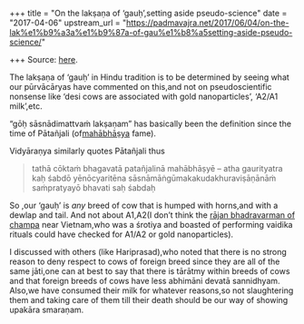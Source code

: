+++
title = "On the lakṣaṇa of ‘gauḥ’,setting aside pseudo-science"
date = "2017-04-06"
upstream_url = "https://padmavajra.net/2017/06/04/on-the-lak%e1%b9%a3a%e1%b9%87a-of-gau%e1%b8%a5setting-aside-pseudo-science/"

+++
Source: [here](https://padmavajra.net/2017/06/04/on-the-lak%e1%b9%a3a%e1%b9%87a-of-gau%e1%b8%a5setting-aside-pseudo-science/).

The lakṣaṇa of ‘gauḥ’ in Hindu tradition is to be determined by seeing
what our pūrvācāryas have commented on this,and not on pseudoscientific
nonsense like ‘desi cows are associated with gold nanoparticles’, ‘A2/A1
milk’,etc.

“gōḥ sāsnādimattvaṁ lakṣaṇam” has basically been the definition since
the time of Pātañjali
(of[mahābhāṣya](http://www.intratext.com/ixt/san0011/_P2.HTM#10) fame).

Vidyāraṇya similarly quotes Pātañjali thus

> tathā cōktaṁ bhagavatā patañjalinā mahābhāṣyē – atha gaurityatra kaḥ
> śabdō yēnōcyaritēna sāsnāmāṅgūmakakudakhuraviṣāṇānāṁ saṁpratyayō
> bhavati saḥ śabdaḥ

So ,our ‘gauḥ’ is *any* breed of cow that is humped with horns,and with
a dewlap and tail. And not about A1,A2(I don’t think the [rājan
bhadravarman of
champa](https://manasataramgini.wordpress.com/2007/05/13/shri-bhadreshvara-and-the-kings-of-champavati/)
near Vietnam,who was a śrotiya and boasted of performing vaidika rituals
could have checked for A1/A2 or gold nanoparticles).

I discussed with others (like Hariprasad),who noted that there is no
strong reason to deny respect to cows of foreign breed since they are
all of the same jāti,one can at best to say that there is tārātmy within
breeds of cows and that foreign breeds of cows have less abhimāni devatā
sannidhyam. Also,we have consumed their milk for whatever reasons,so not
slaughtering them and taking care of them till their death should be our
way of showing upakāra smaraṇam.
